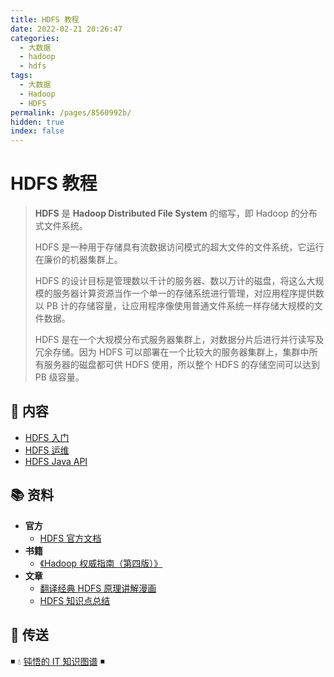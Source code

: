 ```yaml
---
title: HDFS 教程
date: 2022-02-21 20:26:47
categories:
  - 大数据
  - hadoop
  - hdfs
tags:
  - 大数据
  - Hadoop
  - HDFS
permalink: /pages/8560992b/
hidden: true
index: false
---
```


# HDFS 教程

> **HDFS** 是 **Hadoop Distributed File System** 的缩写，即 Hadoop 的分布式文件系统。
>
> HDFS 是一种用于存储具有流数据访问模式的超大文件的文件系统，它运行在廉价的机器集群上。
>
> HDFS 的设计目标是管理数以千计的服务器、数以万计的磁盘，将这么大规模的服务器计算资源当作一个单一的存储系统进行管理，对应用程序提供数以 PB 计的存储容量，让应用程序像使用普通文件系统一样存储大规模的文件数据。
>
> HDFS 是在一个大规模分布式服务器集群上，对数据分片后进行并行读写及冗余存储。因为 HDFS 可以部署在一个比较大的服务器集群上，集群中所有服务器的磁盘都可供 HDFS 使用，所以整个 HDFS 的存储空间可以达到 PB 级容量。

## 📖 内容

- [HDFS 入门](01.HDFS入门.md)
- [HDFS 运维](02.HDFS运维.md)
- [HDFS Java API](03.HDFSJavaApi.md)

## 📚 资料

- **官方**
  - [HDFS 官方文档](http://hadoop.apache.org/docs/current/hadoop-project-dist/hadoop-hdfs/HdfsDesign.html)
- **书籍**
  - [《Hadoop 权威指南（第四版）》](https://item.jd.com/12109713.html)
- **文章**
  - [翻译经典 HDFS 原理讲解漫画](https://blog.csdn.net/hudiefenmu/article/details/37655491)
  - [HDFS 知识点总结](https://www.cnblogs.com/caiyisen/p/7395843.html)

## 🚪 传送

◾ 💧 [钝悟的 IT 知识图谱](https://dunwu.github.io/waterdrop/) ◾